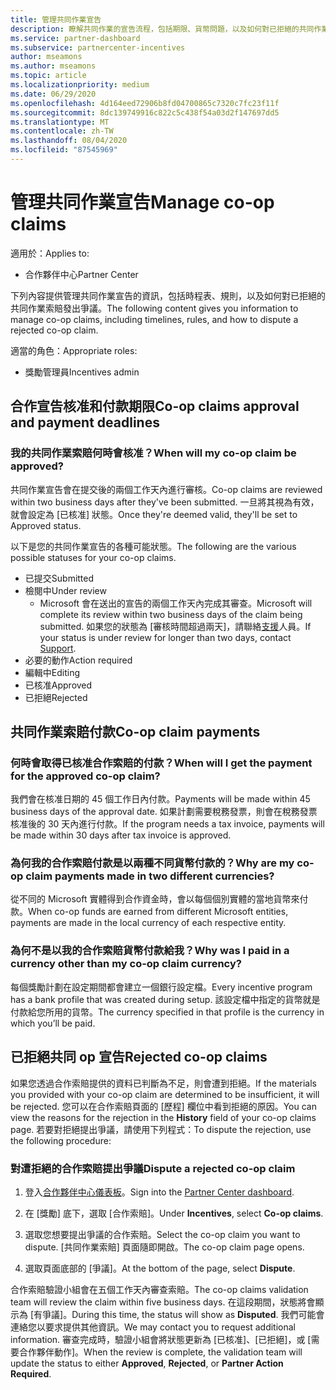 ```yaml
---
title: 管理共同作業宣告
description: 瞭解共同作業的宣告流程，包括期限、貨幣問題，以及如何對已拒絕的共同作業索賠提出爭議。
ms.service: partner-dashboard
ms.subservice: partnercenter-incentives
author: mseamons
ms.author: mseamons
ms.topic: article
ms.localizationpriority: medium
ms.date: 06/29/2020
ms.openlocfilehash: 4d164eed72906b8fd04700865c7320c7fc23f11f
ms.sourcegitcommit: 8dc139749916c822c5c438f54a03d2f147697dd5
ms.translationtype: MT
ms.contentlocale: zh-TW
ms.lasthandoff: 08/04/2020
ms.locfileid: "87545969"
---
```

# <a name="manage-co-op-claims"></a><span data-ttu-id="a43db-103">管理共同作業宣告</span><span class="sxs-lookup"><span data-stu-id="a43db-103">Manage co-op claims</span></span>

<span data-ttu-id="a43db-104">適用於：</span><span class="sxs-lookup"><span data-stu-id="a43db-104">Applies to:</span></span>

- <span data-ttu-id="a43db-105">合作夥伴中心</span><span class="sxs-lookup"><span data-stu-id="a43db-105">Partner Center</span></span>

<span data-ttu-id="a43db-106">下列內容提供管理共同作業宣告的資訊，包括時程表、規則，以及如何對已拒絕的共同作業索賠發出爭議。</span><span class="sxs-lookup"><span data-stu-id="a43db-106">The following content gives you information to manage co-op claims, including timelines, rules, and how to dispute a rejected co-op claim.</span></span>

<span data-ttu-id="a43db-107">適當的角色：</span><span class="sxs-lookup"><span data-stu-id="a43db-107">Appropriate roles:</span></span>

- <span data-ttu-id="a43db-108">獎勵管理員</span><span class="sxs-lookup"><span data-stu-id="a43db-108">Incentives admin</span></span>

## <a name="co-op-claims-approval-and-payment-deadlines"></a><span data-ttu-id="a43db-109">合作宣告核准和付款期限</span><span class="sxs-lookup"><span data-stu-id="a43db-109">Co-op claims approval and payment deadlines</span></span>

### <a name="when-will-my-co-op-claim-be-approved"></a><span data-ttu-id="a43db-110">我的共同作業索賠何時會核准？</span><span class="sxs-lookup"><span data-stu-id="a43db-110">When will my co-op claim be approved?</span></span>

<span data-ttu-id="a43db-111">共同作業宣告會在提交後的兩個工作天內進行審核。</span><span class="sxs-lookup"><span data-stu-id="a43db-111">Co-op claims are reviewed within two business days after they've been submitted.</span></span> <span data-ttu-id="a43db-112">一旦將其視為有效，就會設定為 [已核准] 狀態。</span><span class="sxs-lookup"><span data-stu-id="a43db-112">Once they're deemed valid, they'll be set to Approved status.</span></span>  

<span data-ttu-id="a43db-113">以下是您的共同作業宣告的各種可能狀態。</span><span class="sxs-lookup"><span data-stu-id="a43db-113">The following are the various possible statuses for your co-op claims.</span></span>

- <span data-ttu-id="a43db-114">已提交</span><span class="sxs-lookup"><span data-stu-id="a43db-114">Submitted</span></span>
- <span data-ttu-id="a43db-115">檢閱中</span><span class="sxs-lookup"><span data-stu-id="a43db-115">Under review</span></span>
  - <span data-ttu-id="a43db-116">Microsoft 會在送出的宣告的兩個工作天內完成其審查。</span><span class="sxs-lookup"><span data-stu-id="a43db-116">Microsoft will complete its review within two business days of the claim being submitted.</span></span> <span data-ttu-id="a43db-117">如果您的狀態為 [審核時間超過兩天]，請聯絡[支援](https://partner.microsoft.com/dashboard/support/incentives/servicerequests?category=incentives)人員。</span><span class="sxs-lookup"><span data-stu-id="a43db-117">If your status is under review for longer than two days, contact [Support](https://partner.microsoft.com/dashboard/support/incentives/servicerequests?category=incentives).</span></span>
- <span data-ttu-id="a43db-118">必要的動作</span><span class="sxs-lookup"><span data-stu-id="a43db-118">Action required</span></span>
- <span data-ttu-id="a43db-119">編輯中</span><span class="sxs-lookup"><span data-stu-id="a43db-119">Editing</span></span>
- <span data-ttu-id="a43db-120">已核准</span><span class="sxs-lookup"><span data-stu-id="a43db-120">Approved</span></span>
- <span data-ttu-id="a43db-121">已拒絕</span><span class="sxs-lookup"><span data-stu-id="a43db-121">Rejected</span></span>

## <a name="co-op-claim-payments"></a><span data-ttu-id="a43db-122">共同作業索賠付款</span><span class="sxs-lookup"><span data-stu-id="a43db-122">Co-op claim payments</span></span>

### <a name="when-will-i-get-the-payment-for-the-approved-co-op-claim"></a><span data-ttu-id="a43db-123">何時會取得已核准合作索賠的付款？</span><span class="sxs-lookup"><span data-stu-id="a43db-123">When will I get the payment for the approved co-op claim?</span></span>

<span data-ttu-id="a43db-124">我們會在核准日期的 45 個工作日內付款。</span><span class="sxs-lookup"><span data-stu-id="a43db-124">Payments will be made within 45 business days of the approval date.</span></span> <span data-ttu-id="a43db-125">如果計劃需要稅務發票，則會在稅務發票核准後的 30 天內進行付款。</span><span class="sxs-lookup"><span data-stu-id="a43db-125">If the program needs a tax invoice, payments will be made within 30 days after tax invoice is approved.</span></span>

### <a name="why-are-my-co-op-claim-payments-made-in-two-different-currencies"></a><span data-ttu-id="a43db-126">為何我的合作索賠付款是以兩種不同貨幣付款的？</span><span class="sxs-lookup"><span data-stu-id="a43db-126">Why are my co-op claim payments made in two different currencies?</span></span>

<span data-ttu-id="a43db-127">從不同的 Microsoft 實體得到合作資金時，會以每個個別實體的當地貨幣來付款。</span><span class="sxs-lookup"><span data-stu-id="a43db-127">When co-op funds are earned from different Microsoft entities, payments are made in the local currency of each respective entity.</span></span>  

### <a name="why-was-i-paid-in-a-currency-other-than-my-co-op-claim-currency"></a><span data-ttu-id="a43db-128">為何不是以我的合作索賠貨幣付款給我？</span><span class="sxs-lookup"><span data-stu-id="a43db-128">Why was I paid in a currency other than my co-op claim currency?</span></span>

<span data-ttu-id="a43db-129">每個獎勵計劃在設定期間都會建立一個銀行設定檔。</span><span class="sxs-lookup"><span data-stu-id="a43db-129">Every incentive program has a bank profile that was created during setup.</span></span> <span data-ttu-id="a43db-130">該設定檔中指定的貨幣就是付款給您所用的貨幣。</span><span class="sxs-lookup"><span data-stu-id="a43db-130">The currency specified in that profile is the currency in which you’ll be paid.</span></span>

## <a name="rejected-co-op-claims"></a><span data-ttu-id="a43db-131">已拒絕共同 op 宣告</span><span class="sxs-lookup"><span data-stu-id="a43db-131">Rejected co-op claims</span></span>

<span data-ttu-id="a43db-132">如果您透過合作索賠提供的資料已判斷為不足，則會遭到拒絕。</span><span class="sxs-lookup"><span data-stu-id="a43db-132">If the materials you provided with your co-op claim are determined to be insufficient, it will be rejected.</span></span> <span data-ttu-id="a43db-133">您可以在合作索賠頁面的 [歷程] 欄位中看到拒絕的原因。</span><span class="sxs-lookup"><span data-stu-id="a43db-133">You can view the reasons for the rejection in the **History** field of your co-op claims page.</span></span> <span data-ttu-id="a43db-134">若要對拒絕提出爭議，請使用下列程式：</span><span class="sxs-lookup"><span data-stu-id="a43db-134">To dispute the rejection, use the following procedure:</span></span>

### <a name="dispute-a-rejected-co-op-claim"></a><span data-ttu-id="a43db-135">對遭拒絕的合作索賠提出爭議</span><span class="sxs-lookup"><span data-stu-id="a43db-135">Dispute a rejected co-op claim</span></span>

1. <span data-ttu-id="a43db-136">登入[合作夥伴中心儀表板](https://partner.microsoft.com/dashboard/)。</span><span class="sxs-lookup"><span data-stu-id="a43db-136">Sign into the [Partner Center dashboard](https://partner.microsoft.com/dashboard/).</span></span>

2. <span data-ttu-id="a43db-137">在 [獎勵] 底下，選取 [合作索賠]。</span><span class="sxs-lookup"><span data-stu-id="a43db-137">Under **Incentives**, select **Co-op claims**.</span></span>

3. <span data-ttu-id="a43db-138">選取您想要提出爭議的合作索賠。</span><span class="sxs-lookup"><span data-stu-id="a43db-138">Select the co-op claim you want to dispute.</span></span> <span data-ttu-id="a43db-139">[共同作業索賠] 頁面隨即開啟。</span><span class="sxs-lookup"><span data-stu-id="a43db-139">The co-op claim page opens.</span></span>

4. <span data-ttu-id="a43db-140">選取頁面底部的 [爭議]。</span><span class="sxs-lookup"><span data-stu-id="a43db-140">At the bottom of the page, select **Dispute**.</span></span>

<span data-ttu-id="a43db-141">合作索賠驗證小組會在五個工作天內審查索賠。</span><span class="sxs-lookup"><span data-stu-id="a43db-141">The co-op claims validation team will review the claim within five business days.</span></span> <span data-ttu-id="a43db-142">在這段期間，狀態將會顯示為 [有爭議]。</span><span class="sxs-lookup"><span data-stu-id="a43db-142">During this time, the status will show as **Disputed**.</span></span> <span data-ttu-id="a43db-143">我們可能會連絡您以要求提供其他資訊。</span><span class="sxs-lookup"><span data-stu-id="a43db-143">We may contact you to request additional information.</span></span> <span data-ttu-id="a43db-144">審查完成時，驗證小組會將狀態更新為 [已核准]、[已拒絕]，或 [需要合作夥伴動作]。</span><span class="sxs-lookup"><span data-stu-id="a43db-144">When the review is complete, the validation team will update the status to either **Approved**, **Rejected**, or **Partner Action Required**.</span></span>
